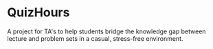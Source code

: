 QuizHours
=========
A project for TA's to help students bridge the knowledge gap between lecture and 
problem sets in a casual, stress-free environment.
